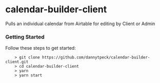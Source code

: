 # calendar-builder-client

Pulls an individual calendar from Airtable for editing by Client or Admin

### Getting Started

Follow these steps to get started:

```
	> git clone https://github.com/dannytpeck/calendar-builder-client.git
	> cd calendar-builder-client
	> yarn
	> yarn start
```
